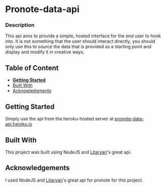 # Pronote-data-api

### Description
This api aims to provide a simple, hosted interface for the end user to hook into. It is not something that the user should interact directly, you should only use this to source the data that is provided as a starting point and display and modify it in creative ways.

## Table of Content

- [**Getting Started**](#getting-started)
- [Built With](#built-with)
- [Acknowledgments](#acknowledgements)

## Getting Started

Simply use the api from the heroku-hosted server at [pronote-data-api.heroku.io](https://pronote-data-api.heroku.io)

## Built With

This project was built using NodeJS and [Litarvan](https://github.com/litarvan/pronote-api)'s great api.

## Acknowledgements

I used NodeJS and [Litarvan](https://github.com/litarvan/pronote-api)'s great api for pronote for this project.